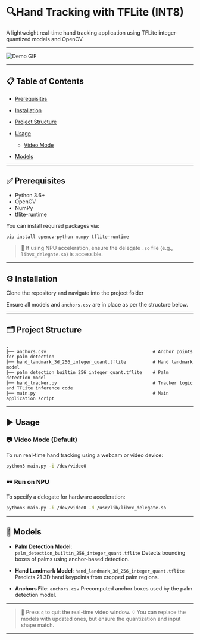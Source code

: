 # 🔍Hand Tracking with TFLite (INT8)
 
A lightweight real-time hand tracking application using TFLite integer-quantized models and OpenCV.

---

![Demo GIF](output.gif)

---
 
## 📋 Table of Contents
 
* [Prerequisites](#prerequisites)
* [Installation](#installation)
* [Project Structure](#project-structure)
* [Usage](#usage)
 
  * [Video Mode](#video-mode)
* [Models](#models)
 
---
 
## ✅ Prerequisites
 
* Python 3.6+
* OpenCV
* NumPy
* tflite-runtime
 
You can install required packages via:
 
```bash
pip install opencv-python numpy tflite-runtime
```
 
 
 
> 🔧 If using NPU acceleration, ensure the delegate `.so` file (e.g., `libvx_delegate.so`) is accessible.
 
---
 
## ⚙️ Installation
 
Clone the repository and navigate into the project folder
 
Ensure all models and `anchors.csv` are in place as per the structure below.
 
---
 
## 🗂 Project Structure
 
```
.
├── anchors.csv                                        # Anchor points for palm detection
├── hand_landmark_3d_256_integer_quant.tflite          # Hand landmark model
├── palm_detection_builtin_256_integer_quant.tflite    # Palm detection model
├── hand_tracker.py                                    # Tracker logic and TFLite inference code
├── main.py                                            # Main application script
```
 
---
 
## ▶️ Usage
 
### 📷 Video Mode (Default)
 
To run real-time hand tracking using a webcam or video device:
 
```bash
python3 main.py -i /dev/video0
```
 
### 🕶️ Run on NPU
 
To specify a delegate for hardware acceleration:
 
```bash
python3 main.py -i /dev/video0 -d /usr/lib/libvx_delegate.so
```
 
---
 
## 🧠 Models
 
* **Palm Detection Model**:
  `palm_detection_builtin_256_integer_quant.tflite`
  Detects bounding boxes of palms using anchor-based detection.
 
* **Hand Landmark Model**:
  `hand_landmark_3d_256_integer_quant.tflite`
  Predicts 21 3D hand keypoints from cropped palm regions.
 
* **Anchors File**:
  `anchors.csv`
  Precomputed anchor boxes used by the palm detection model.
 
---
 
> 📝 Press `q` to quit the real-time video window.
> 💡 You can replace the models with updated ones, but ensure the quantization and input shape match.
 
---
 
